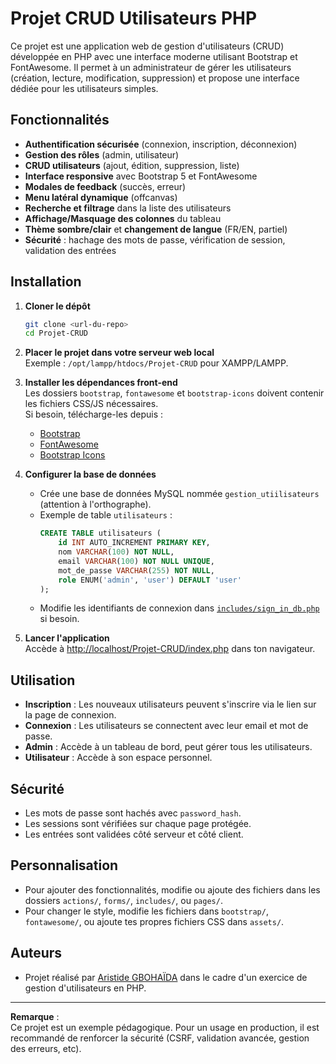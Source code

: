 # Projet CRUD Utilisateurs PHP

Ce projet est une application web de gestion d'utilisateurs (CRUD) développée en PHP avec une interface moderne utilisant Bootstrap et FontAwesome. Il permet à un administrateur de gérer les utilisateurs (création, lecture, modification, suppression) et propose une interface dédiée pour les utilisateurs simples.

## Fonctionnalités

- **Authentification sécurisée** (connexion, inscription, déconnexion)
- **Gestion des rôles** (admin, utilisateur)
- **CRUD utilisateurs** (ajout, édition, suppression, liste)
- **Interface responsive** avec Bootstrap 5 et FontAwesome
- **Modales de feedback** (succès, erreur)
- **Menu latéral dynamique** (offcanvas)
- **Recherche et filtrage** dans la liste des utilisateurs
- **Affichage/Masquage des colonnes** du tableau
- **Thème sombre/clair** et **changement de langue** (FR/EN, partiel)
- **Sécurité** : hachage des mots de passe, vérification de session, validation des entrées

## Installation

1. **Cloner le dépôt**  
   ```sh
   git clone <url-du-repo>
   cd Projet-CRUD
   ```

2. **Placer le projet dans votre serveur web local**  
   Exemple : `/opt/lampp/htdocs/Projet-CRUD` pour XAMPP/LAMPP.

3. **Installer les dépendances front-end**  
   Les dossiers `bootstrap`, `fontawesome` et `bootstrap-icons` doivent contenir les fichiers CSS/JS nécessaires.  
   Si besoin, télécharge-les depuis :
   - [Bootstrap](https://getbootstrap.com/)
   - [FontAwesome](https://fontawesome.com/)
   - [Bootstrap Icons](https://icons.getbootstrap.com/)

4. **Configurer la base de données**  
   - Crée une base de données MySQL nommée `gestion_utiilisateurs` (attention à l'orthographe).
   - Exemple de table `utilisateurs` :
     ```sql
     CREATE TABLE utilisateurs (
         id INT AUTO_INCREMENT PRIMARY KEY,
         nom VARCHAR(100) NOT NULL,
         email VARCHAR(100) NOT NULL UNIQUE,
         mot_de_passe VARCHAR(255) NOT NULL,
         role ENUM('admin', 'user') DEFAULT 'user'
     );
     ```
   - Modifie les identifiants de connexion dans [`includes/sign_in_db.php`](includes/sign_in_db.php) si besoin.

5. **Lancer l'application**  
   Accède à [http://localhost/Projet-CRUD/index.php](http://localhost/Projet-CRUD/index.php) dans ton navigateur.

## Utilisation

- **Inscription** : Les nouveaux utilisateurs peuvent s'inscrire via le lien sur la page de connexion.
- **Connexion** : Les utilisateurs se connectent avec leur email et mot de passe.
- **Admin** : Accède à un tableau de bord, peut gérer tous les utilisateurs.
- **Utilisateur** : Accède à son espace personnel.

## Sécurité

- Les mots de passe sont hachés avec `password_hash`.
- Les sessions sont vérifiées sur chaque page protégée.
- Les entrées sont validées côté serveur et côté client.

## Personnalisation

- Pour ajouter des fonctionnalités, modifie ou ajoute des fichiers dans les dossiers `actions/`, `forms/`, `includes/`, ou `pages/`.
- Pour changer le style, modifie les fichiers dans `bootstrap/`, `fontawesome/`, ou ajoute tes propres fichiers CSS dans `assets/`.

## Auteurs

- Projet réalisé par [Aristide GBOHAÏDA](https://github.com/aristide-ghd) dans le cadre d'un exercice de gestion d'utilisateurs en PHP.

---

**Remarque** :  
Ce projet est un exemple pédagogique. Pour un usage en production, il est recommandé de renforcer la sécurité (CSRF, validation avancée, gestion des erreurs, etc).

